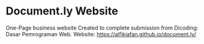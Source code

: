 # Document.ly Website
One-Page business website
Created to complete submission from Dicoding: Dasar Pemrograman Web.
Website:
https://alfikiafan.github.io/document.ly/